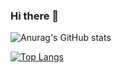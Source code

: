 ### Hi there 👋

![Anurag's GitHub stats](https://github-readme-stats.vercel.app/api?username=robdeflop&count_private=true&show_icons=true&theme=tokyonight)

[![Top Langs](https://github-readme-stats.vercel.app/api/top-langs/?username=robdeflop&hide=javascript,html&show_icons=true&theme=tokyonight&count_private=true&langs_count=5)](https://github.com/anuraghazra/github-readme-stats)
<!--
**RobDeFlop/RobDeFlop** is a ✨ _special_ ✨ repository because its `README.md` (this file) appears on your GitHub profile.

Here are some ideas to get you started:

- 🔭 I’m currently working on ...
- 🌱 I’m currently learning ...
- 👯 I’m looking to collaborate on ...
- 🤔 I’m looking for help with ...
- 💬 Ask me about ...
- 📫 How to reach me: ...
- 😄 Pronouns: ...
- ⚡ Fun fact: ...
-->

